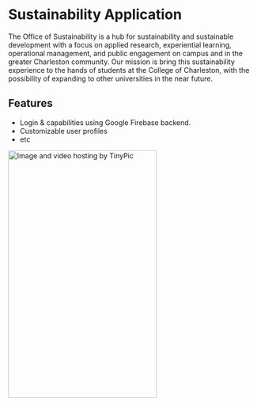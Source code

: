 # Sustainability Application

The Office of Sustainability is a hub for sustainability and sustainable development with a focus on applied research, experiential learning, operational management, and public engagement on campus and in the greater Charleston community. Our mission is bring this sustainability experience to the hands of students at the College of Charleston, with the possibility of expanding to other universities in the near future.

## Features

* Login & capabilities using Google Firebase backend.
* Customizable user profiles
* etc


<a href="http://tinypic.com?ref=2uy3ubk" target="_blank"><img width="300" height="500" src="http://i66.tinypic.com/2uy3ubk.png" border="0" alt="Image and video hosting by TinyPic"></a>
